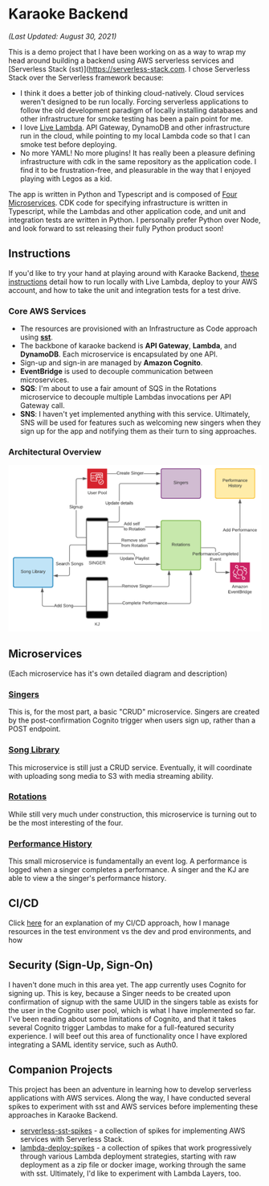 # Karaoke Backend

_(Last Updated: August 30, 2021)_

This is a demo project that I have been working on as a way to wrap my head around building a backend using AWS serverless services and [Serverless Stack (sst)](https://serverless-stack.com. I chose Serverless Stack over the Serverless framework because:

- I think it does a better job of thinking cloud-natively. Cloud services weren't designed to be run locally. Forcing serverless applications to follow the old development paradigm of locally installing databases and other infrastructure for smoke testing has been a pain point for me.
- I love [Live Lambda](https://docs.serverless-stack.com/live-lambda-development). API Gateway, DynamoDB and other infrastructure run in the cloud, while pointing to my local Lambda code so that I can smoke test before deploying.
- No more YAML! No more plugins! It has really been a pleasure defining infrastructure with cdk in the same repository as the application code. I find it to be frustration-free, and pleasurable in the way that I enjoyed playing with Legos as a kid.

The app is written in Python and Typescript and is composed of [Four Microservices](#microservices). CDK code for specifying infrastructure is written in Typescript, while the Lambdas and other application code, and unit and integration tests are written in Python. I personally prefer Python over Node, and look forward to sst releasing their fully Python product soon!

## Instructions

If you'd like to try your hand at playing around with Karaoke Backend, [these instructions](site/instructions.md) detail how to run locally with Live Lambda, deploy to your AWS account, and how to take the unit and integration tests for a test drive.

### Core AWS Services

- The resources are provisioned with an Infrastructure as Code approach using **[sst](https://serverless-stack.com/)**.
- The backbone of karaoke backend is **API Gateway**, **Lambda**, and **DynamoDB**. Each microservice is encapsulated by one API.
- Sign-up and sign-in are managed by **Amazon Cognito**.
- **EventBridge** is used to decouple communication between microservices.
- **SQS**: I'm about to use a fair amount of SQS in the Rotations microservice to decouple multiple Lambdas invocations per API Gateway call.
- **SNS**: I haven't yet implemented anything with this service. Ultimately, SNS will be used for features such as welcoming new singers when they sign up for the app and notifying them as their turn to sing approaches.

### Architectural Overview

<img src="site-images/karaoke-overview.png" width="800" />

## Microservices

(Each microservice has it's own detailed diagram and description)

### [Singers](src/services/singers)

This is, for the most part, a basic "CRUD" microservice. Singers are created by the post-confirmation Cognito trigger when users sign up, rather than a POST endpoint.

### [Song Library](src/services/song-library)

This microservice is still just a CRUD service. Eventually, it will coordinate with uploading song media to S3 with media streaming ability.

### [Rotations](src/services/rotations)

While still very much under construction, this microservice is turning out to be the most interesting of the four.

### [Performance History](src/services/performance-history)

This small microservice is fundamentally an event log. A performance is logged when a singer completes a performance. A singer and the KJ are able to view a the singer's performance history.

## CI/CD

Click [here](site/cicd.md) for an explanation of my CI/CD approach, how I manage resources in the test environment vs the dev and prod environments, and how

## Security (Sign-Up, Sign-On)

I haven't done much in this area yet. The app currently uses Cognito for signing up. This is key, because a Singer needs to be created upon confirmation of signup with the same UUID in the singers table as exists for the user in the Cognito user pool, which is what I have implemented so far. I've been reading about some limitations of Cognito, and that it takes several Cognito trigger Lambdas to make for a full-featured security experience. I will beef out this area of functionality once I have explored integrating a SAML identity service, such as Auth0.

## Companion Projects

This project has been an adventure in learning how to develop serverless applications with AWS services. Along the way, I have conducted several spikes to experiment with sst and AWS services before implementing these approaches in Karaoke Backend.

- [serverless-sst-spikes](https://github.com/lukewyman/serverless-sst-spikes) - a collection of spikes for implementing AWS services with Serverless Stack.
- [lambda-deploy-spikes](x) - a collection of spikes that work progressively through various Lambda deployment strategies, starting with raw deployment as a zip file or docker image, working through the same with sst. Ultimately, I'd like to experiment with Lambda Layers, too.
